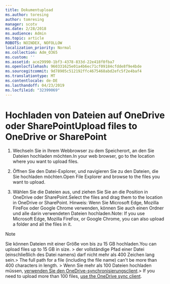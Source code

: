 ```yaml
---
title: Dokumentupload
ms.author: toresing
author: tomresing
manager: scotv
ms.date: 2/28/2018
ms.audience: Admin
ms.topic: article
ROBOTS: NOINDEX, NOFOLLOW
localization_priority: Normal
ms.collection: Adm_O365
ms.custom: ''
ms.assetid: ace29990-1bf3-4378-833d-22e418f0fba7
ms.openlocfilehash: 960331625e01a4b6ec71cf09184cfdde8f9e4bde
ms.sourcegitcommit: 9d78905c512192ffc4675468abd2efc5f2e4baf4
ms.translationtype: MT
ms.contentlocale: de-DE
ms.lasthandoff: 04/23/2019
ms.locfileid: "32399069"
---
```

# <a name="upload-files-to-onedrive-or-sharepoint"></a><span data-ttu-id="f4ca9-102">Hochladen von Dateien auf OneDrive oder SharePoint</span><span class="sxs-lookup"><span data-stu-id="f4ca9-102">Upload files to OneDrive or SharePoint</span></span>

1. <span data-ttu-id="f4ca9-103">Wechseln Sie in Ihrem Webbrowser zu dem Speicherort, an den Sie Dateien hochladen möchten.</span><span class="sxs-lookup"><span data-stu-id="f4ca9-103">In your web browser, go to the location where you want to upload files.</span></span>
    
2. <span data-ttu-id="f4ca9-104">Öffnen Sie den Datei-Explorer, und navigieren Sie zu den Dateien, die Sie hochladen möchten.</span><span class="sxs-lookup"><span data-stu-id="f4ca9-104">Open File Explorer and browse to the files you want to upload.</span></span>
    
3. <span data-ttu-id="f4ca9-105">Wählen Sie die Dateien aus, und ziehen Sie Sie an die Position in OneDrive oder SharePoint.</span><span class="sxs-lookup"><span data-stu-id="f4ca9-105">Select the files and drag them to the location in OneDrive or SharePoint.</span></span> <span data-ttu-id="f4ca9-106">Hinweis: Wenn Sie Microsoft Edge, Mozilla FireFox oder Google Chrome verwenden, können Sie auch einen Ordner und alle darin verwendeten Dateien hochladen.</span><span class="sxs-lookup"><span data-stu-id="f4ca9-106">Note: If you use Microsoft Edge, Mozilla FireFox, or Google Chrome, you can also upload a folder and all the files in it.</span></span>
    
> [!NOTE]
>  <span data-ttu-id="f4ca9-107">Sie können Dateien mit einer Größe von bis zu 15 GB hochladen.</span><span class="sxs-lookup"><span data-stu-id="f4ca9-107">You can upload files up to 15 GB in size.</span></span> <span data-ttu-id="f4ca9-108">> der vollständige Pfad einer Datei (einschließlich des Datei namens) darf nicht mehr als 400 Zeichen lang sein.</span><span class="sxs-lookup"><span data-stu-id="f4ca9-108">>  The full path for a file (including the file name) can't be more than 400 characters in length.</span></span> <span data-ttu-id="f4ca9-109">> Wenn Sie mehr als 100 Dateien hochladen müssen, [verwenden Sie den OneDrive-synchronisierungsclient](https://go.microsoft.com/fwlink/?linkid=866427).</span><span class="sxs-lookup"><span data-stu-id="f4ca9-109">>  If you need to upload more than 100 files, [use the OneDrive sync client](https://go.microsoft.com/fwlink/?linkid=866427).</span></span> 
  

